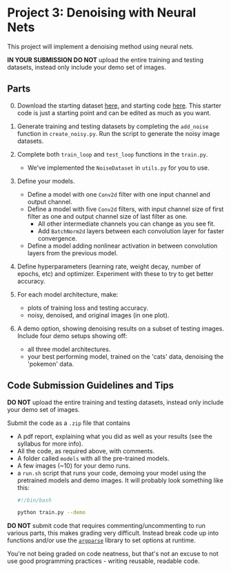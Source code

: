 # Project 3: Denoising with Neural Nets

This project will implement a denoising method using neural nets.

**IN YOUR SUBMISSION DO NOT** upload the entire training and testing datasets, instead only include your demo set of images. 

## Parts

0. Download the starting dataset [here,](https://www.dropbox.com/s/jzs3jxr0e3ae9ix/data.zip?dl=0) and starting code [here](.). This starter code is  just a starting point and can be edited as much as you want. 

1. Generate training and testing datasets by completing the `add_noise` function in `create_noisy.py`. Run the script to generate the noisy image datasets. 

2. Complete both `train_loop` and `test_loop` functions in the `train.py`.
    - We've implemented the `NoiseDataset` in `utils.py` for you to use.

3. Define your models.
    - Define a model with one `Conv2d` filter with one input channel and output channel.
    - Define a model with five `Conv2d` filters, with input channel size of first filter as one and output channel size of last filter as one. 
      - All other intermediate channels you can change as you see fit. 
      - Add `BatchNorm2d` layers between each convolution layer for faster convergence.
    - Define a model adding nonlinear activation in between convolution layers from the previous model. 

4. Define hyperparameters (learning rate, weight decay, number of epochs, etc) and optimizer. Experiment with these to try to get better accuracy.

5. For each model architecture, make:
   - plots of training loss and testing accuracy.
   - noisy, denoised, and original images (in one plot). 

6. A demo option, showing denoising results on a subset of testing images. Include four demo setups showing off:
    - all three model architectures.
    - your best performing model, trained on the 'cats' data, denoising the 'pokemon' data.

## Code Submission Guidelines and Tips

**DO NOT** upload the entire training and testing datasets, instead only include your demo set of images. 

Submit the code as a `.zip` file that contains
- A pdf report, explaining what you did as well as your results (see the syllabus for more info).
- All the code, as required above, with comments.
- A folder called `models` with all the pre-trained models.
- A few images (~10) for your demo runs. 
- a `run.sh` script that runs your code, demoing your model using the pretrained models and demo images. It will probably look something like this:
    ```bash
    #!/bin/bash

    python train.py --demo
    ```

**DO NOT** submit code that requires commenting/uncommenting to run various parts, this makes grading very difficult. Instead break code up into functions and/or use the [`argparse`](https://docs.python.org/3/library/argparse.html) library to set options at runtime. 

You're not being graded on code neatness, but that's not an excuse to not use good programming practices - writing reusable, readable code. 
